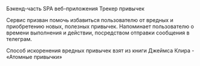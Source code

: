 Бэкенд-часть SPA веб-приложения Трекер привычек

Сервис призван помочь избавиться пользователю от вредных и приобретению новых, полезных привычек.
Напоминает пользователю о времени выполнения и действии, посредством отправки сообщения в телеграм.

Способ искоренения вредных привычек взят из книги Джеймса Клира - «Атомные привычки»
